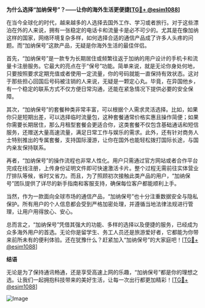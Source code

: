 **为什么选择“加纳保号”？——让你的海外生活更便捷[[TG💪+ @esim1088](https://t.me/s/esim1088)]**

在当今全球化的时代，越来越多的人选择去国外工作、学习或者旅行。对于这些漂泊在外的人来说，拥有一张稳定的电话卡和流量卡是必不可少的。尤其是在像加纳这样的国家，网络环境复杂多样，如何选择合适的通信产品成了许多人头疼的问题。而“加纳保号”这款产品，无疑是你海外生活的最佳伴侣。

首先，“加纳保号”是一款专为长期居住或频繁往返于加纳的用户设计的手机卡和流量卡注册服务。它最大的亮点在于“保号”功能。简单来说，就是无论你身处何地，只要按照要求定期充值或者使用一定流量，你的号码就能一直保持有效状态。这对于那些担心回国后号码被注销的人来说，无疑是一颗定心丸。毕竟，在异国他乡，有一个稳定的联系方式不仅方便日常沟通，还能在紧急情况下提供必要的安全保障。

其次，“加纳保号”的套餐种类非常丰富，可以根据个人需求灵活选择。比如，如果你只是短期出差，可以选择临时流量包，这种套餐通常价格实惠且操作简便；如果你需要长期居住，那么月租型套餐会更适合你，这类套餐不仅包含基础通话和短信服务，还赠送大量高速流量，满足日常工作与娱乐的需求。此外，还有针对商务人士特别推出的专属套餐，支持国际漫游，让你在国外也能轻松拨打国际长途，与国内亲友保持联系。

再者，“加纳保号”的操作流程也非常人性化。用户只需通过官方网站或者合作平台完成在线注册，上传身份证明文件即可快速激活卡片。整个过程无需前往实体营业厅排队等候，省时又省力。而且，为了照顾初次接触此类产品的用户，“加纳保号”团队提供了详尽的新手指南和客服支持，确保每位客户都能顺利上手。

当然，作为一款面向全球市场的通信产品，“加纳保号”也十分注重数据安全与隐私保护。所有用户的个人信息都会受到严格加密处理，并遵循当地法律法规进行管理，让用户用得放心、安心。

总而言之，“加纳保号”凭借其强大的功能、多样的选择以及便捷的服务，已经成为众多海外用户的首选。无论你是留学生、务工人员还是旅游爱好者，它都能为你带来前所未有的便利体验。还在犹豫什么？赶紧加入“加纳保号”的大家庭吧！[[TG💪+ @esim1088](https://t.me/s/esim1088)]

**结语**

无论是为了保持通讯畅通，还是享受高速上网的乐趣，“加纳保号”都是你的理想之选。让我们一起拥抱科技带来的美好生活，让每一次出行都更加精彩！[[TG💪+ @esim1088](https://t.me/s/esim1088)] 

![Image](https://i.postimg.cc/4NQfJmqS/Snipaste-2025-05-13-00-14-12.png)